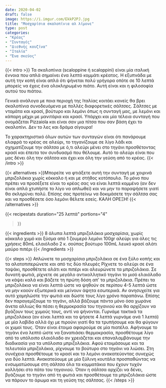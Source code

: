```yaml
---
date: 2020-04-02
draft: false
image: https://i.imgur.com/EkkP2PJ.jpg
title: "Μοσχαρίσια σκαλοπίνια αλ λίμονε"
type: post
categories:
- "Κρέας"
- "Συνταγές"
- "Διεθνής κουζίνα"
- "Ιταλία"
- "Ένα σκεύος"
---
```


{{< intro >}}
Τα σκαλοπίνια (scaloppine ή scaloppini) είναι μία ιταλική έννοια που απλά σημαίνει ένα λεπτό κομμάτι κρέατος. Η εξυπνάδα με αυτή την κοπή είναι απλά ότι ψήνεται πολύ γρήγορα οπότε σε 10 λεπτά μπορείς να έχεις ένα ολοκληρωμένο πιάτο. Αυτή είναι και η φιλοσοφία αυτού του πιάτου.

Γενικά ανάλογα με ποια περιοχή της Ιταλίας κοιτάει κανείς θα βρει σκαλοπίνια συνοδευόμενα με πολλές διαφορετικές σάλτσες. Σάλτσες με ντομάτα και κρασί, βούτυρο και λεμόνι όπως η συνταγή μας, με λεμόνι και κάπαρη μέχρι με μανιτάρια και κρασί. Υπάρχει και μία τέλεια συνταγή που ονομάζεται Pizzaiola και είναι σαν μια πίτσα που σαν βάση έχει το σκαλοπίνι. Δεν το λες και δράμα σίγουρα!

Το χαρακτηριστικό όλων αυτών των συνταγών είναι ότι πανάρουμε ελαφρά το κρέας σε αλεύρι, το τηγανίζουμε σε λίγο λάδι και σχηματίζουμε την σάλτσα με ό,τι αλεύρι μένει στο τηγάνι προσθέτοντας κρασί και έπειτα τον συνδυασμό που θέλουμε. Αυτό το αλεύρι είναι που μας δένει όλη την σάλτσα και έχει και όλη την γεύση από το κρέας.
{{< /intro >}}

{{< alternatives >}}Μπορείτε να φτιάξετε αυτή την συνταγή με χοιρινά μπριζολάκια χωρίς κόκκαλο ή και με στήθος κοτόπουλο. Το μόνο που πρέπει να προσέξετε είναι το κρέας σας να είναι λεπτά κομμένο (αν δεν είναι απλά χτυπήστε το λίγο να απλωθεί) και να μην το παραψήσετε γιατί θα σκληρύνει πολύ. Επίσης σας προτείνω να δοκιμάσετε την σάλτσα σας και να προσθέσετε όσο λεμόνι θέλετε εσείς. ΚΑΛΗ ΟΡΕΞΗ!
{{< /alternatives >}}

{{< recipestats 
    duration="25 λεπτά"
    portions="4"
>}}

{{< ingredients >}} 
8 άλυπα λεπτά μπριζολάκια μοσχαρίσια, χωρίς κόκκαλο 
χυμό και ξύσμα από 1 ζουμερό λεμόνι
100gr αλεύρι για όλες τις χρήσεις
80mL ελαιόλαδο
2 κ. σούπας βούτυρο
100mL λευκό κρασί
αλάτι
μαύρο πιπέρι
{{< /ingredients >}}

{{< steps >}} 
Απλώνετε τα μοσχαρίσια μπριζολάκια σε ένα ξύλο κοπής και τα αλατοπιπερώνετε και από τις δύο πλευρές
Ρίχνετε το αλεύρι σε ένα ταψάκι, προσθέτετε αλάτι και πιπέρι και αλευρώνετε τα μπριζολάκια.
Σε δυνατή φωτιά, ρίχνετε σε μεγάλο αντικολλητικό τηγάνι το μισό ελαιόλαδο να κάψει καλά και βάζετε τη πρώτη δόση απ’ τα μπριζολάκια. Πρέπει τα μπριζολάκια να είναι λεπτά ώστε να ψηθούν σε περίπου 4-5 λεπτά ώστε να μην καούν εξωτερικά και μείνουν άψητα εσωτερικά. Αν ανησυχείτε για αυτό χαμηλώστε την φωτιά και δώστε τους λίγο χρόνο παραπάνω.  Επίσης δεν παραγεμίζουμε το τηγάνι, αλλά βάζουμε πάντα μόνο όσα χωράνε άνετα αλλιώς θα πέσει η θερμοκρασία του τηγανιού και θα αρχίζουν να βγάζουν τους χυμούς τους, αντί να ψήνονται.
Γυρνάμε τακτικά τα μπριζολάκια (αν είναι λεπτά και τα ψήσετε 4 λεπτά γυρνάμε ανά 1 λεπτό) με μία λαβίδα αλλά όχι με πιρούνι γιατί θα τα τρυπήσουμε και θα φύγουν οι χυμοί τους.
Όταν είναι έτοιμα αφαιρούμε σε μία πιατέλα. Αφήνουμε το τηγάνι ένα λεπτό ώστε να ξαναπιάσει θερμοκρασία, προσθέτουμε λίγο από το υπόλοιπο ελαιόλαδο αν χρειάζεται και επαναλαμβάνουμε την διαδικασία για τα υπόλοιπα μπριζολάκια.
Αφού ετοιμάσουμε και τα τελευταία μπριζολάκια, ρίχνουμε το βούτυρο στο τηγάνι να λιώσει. Στη συνέχεια προσθέτουμε το κρασί και το λεμόνι ανακατεύοντας συνεχώς για δύο λεπτά. Ανακατεύουμε με μία ξύλινη κουτάλα προσπαθώντας να ενσωματώσουμε στη σάλτσα όλα τα κομματάκια που έχουν τυχόν κολλήσει στο πάτο του τηγανιού.
Όταν η σάλτσα αρχίζει να δένει, βγάζουμε το τηγάνι από τη φωτιά και προσθέτουμε τα μπριζολάκια ώστε να πάρουν το άρωμα και τη γεύση της σάλτσας.
{{< /steps >}}